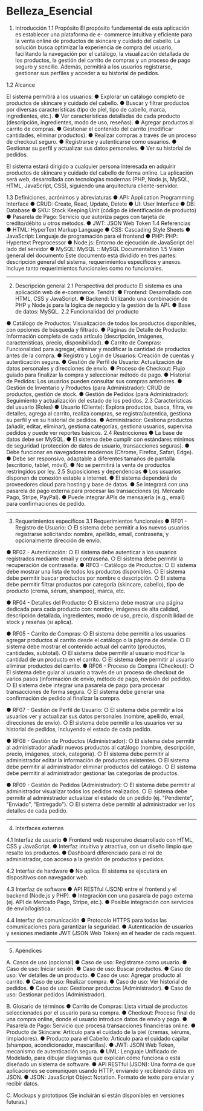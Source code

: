 # Belleza_Esencial

1. Introducción
1.1 Propósito
El propósito fundamental de esta aplicación es establecer una plataforma de e-
commerce intuitiva y eficiente para la venta online de productos de skincare y
cuidado del cabello. La solución busca optimizar la experiencia de compra del usuario,
facilitando la navegación por el catálogo, la visualización detallada de los productos, la
gestión del carrito de compras y un proceso de pago seguro y sencillo. Además,
permitirá a los usuarios registrarse, gestionar sus perfiles y acceder a su historial de
pedidos.


1.2 Alcance
   
El sistema permitirá a los usuarios:
● Explorar un catálogo completo de productos de skincare y cuidado del
cabello.
● Buscar y filtrar productos por diversas características (tipo de piel, tipo de
cabello, marca, ingredientes, etc.).
● Ver características detalladas de cada producto (descripción, ingredientes,
modo de uso, reseñas).
● Agregar productos al carrito de compras.
● Gestionar el contenido del carrito (modificar cantidades, eliminar productos).
● Realizar compras a través de un proceso de checkout seguro.
● Registrarse y autenticarse como usuarios.
● Gestionar su perfil y actualizar sus datos personales.
● Ver su historial de pedidos.


El sistema estará dirigido a cualquier persona interesada en adquirir productos de
skincare y cuidado del cabello de forma online. La aplicación será web, desarrollada
con tecnologías modernas (PHP, Node.js, MySQL, HTML, JavaScript, CSS), siguiendo
una arquitectura cliente-servidor.

1.3 Definiciones, acrónimos y abreviaturas
● API: Application Programming Interface
● CRUD: Create, Read, Update, Delete
● UI: User Interface
● DB: Database
● SKU: Stock Keeping Unit (código de identificación de producto)
● Pasarela de Pago: Servicio que autoriza pagos con tarjeta de crédito/débito u
otros métodos.
● JWT: JSON Web Token
1.4 Referencias
● HTML: HyperText Markup Language
● CSS: Cascading Style Sheets
● JavaScript: Lenguaje de programación para el frontend
● PHP: PHP: Hypertext Preprocessor
● Node.js: Entorno de ejecución de JavaScript del lado del servidor
● MySQL: MySQL :: MySQL Documentation
1.5 Visión general del documento
Este documento está dividido en tres partes: descripción general del sistema,
requerimientos específicos y anexos. Incluye tanto requerimientos funcionales como no
funcionales.

-----------------------------------------------------------------------------------------------------
2. Descripción general
2.1 Perspectiva del producto
El sistema es una aplicación web de e-commerce. Tendrá:
● Frontend: Desarrollado con HTML, CSS y JavaScript.
● Backend: Utilizando una combinación de PHP y Node.js para la lógica de
negocio y la gestión de la API.
● Base de datos: MySQL.
2.2 Funcionalidad del producto

● Catálogo de Productos: Visualización de todos los productos disponibles, con
opciones de búsqueda y filtrado.
● Páginas de Detalle de Producto: Información completa de cada artículo
(descripción, imágenes, características, precio, disponibilidad).
● Carrito de Compras: Funcionalidad para agregar, eliminar y modificar la
cantidad de productos antes de la compra.
● Registro y Login de Usuarios: Creación de cuentas y autenticación segura.
● Gestión de Perfil de Usuario: Actualización de datos personales y direcciones
de envío.
● Proceso de Checkout: Flujo guiado para finalizar la compra y seleccionar
método de pago.
● Historial de Pedidos: Los usuarios pueden consultar sus compras anteriores.
● Gestión de Inventario y Productos (para Administrador): CRUD de
productos, gestión de stock.
● Gestión de Pedidos (para Administrador): Seguimiento y actualización del
estado de los pedidos.
2.3 Características del usuario (Roles)
● Usuario (Cliente): Explora productos, busca, filtra, ve detalles, agrega al carrito,
realiza compras, se registra/autentica, gestiona su perfil y ve su historial de
pedidos.
● Administrador: Gestiona productos (añadir, editar, eliminar), gestiona
categorías, gestiona usuarios, supervisa pedidos y puede ver reportes básicos.
2.4 Restricciones
● La base de datos debe ser MySQL.
● El sistema debe cumplir con estándares mínimos de seguridad (protección de
datos de usuario, transacciones seguras).
● Debe funcionar en navegadores modernos (Chrome, Firefox, Safari, Edge).
● Debe ser responsivo, adaptable a diferentes tamaños de pantalla (escritorio,
tablet, móvil).
● No se permitirá la venta de productos restringidos por ley.
2.5 Suposiciones y dependencias
● Los usuarios disponen de conexión estable a internet.
● El sistema dependerá de proveedores cloud para hosting y base de datos.
● Se integrará con una pasarela de pago externa para procesar las transacciones
(ej. Mercado Pago, Stripe, PayPal).
● Puede integrar APIs de mensajería (e.g., email) para confirmaciones de pedido.

-----------------------------------------------------------------------------------------------------

3. Requerimientos específicos
3.1 Requerimientos funcionales
● RF01 - Registro de Usuario:
○ El sistema debe permitir a los nuevos usuarios registrarse solicitando:
nombre, apellido, email, contraseña, y opcionalmente dirección de envío.

● RF02 - Autenticación:
○ El sistema debe autenticar a los usuarios registrados mediante email y
contraseña.
○ El sistema debe permitir la recuperación de contraseña.
● RF03 - Catálogo de Productos:
○ El sistema debe mostrar una lista de todos los productos disponibles.
○ El sistema debe permitir buscar productos por nombre o descripción.
○ El sistema debe permitir filtrar productos por categoría (skincare, cabello),
tipo de producto (crema, sérum, shampoo), marca, etc.

● RF04 - Detalles del Producto:
○ El sistema debe mostrar una página dedicada para cada producto con:
nombre, imágenes de alta calidad, descripción detallada, ingredientes,
modo de uso, precio, disponibilidad de stock y reseñas (si aplica).

● RF05 - Carrito de Compras:
○ El sistema debe permitir a los usuarios agregar productos al carrito desde
el catálogo o la página de detalle.
○ El sistema debe mostrar el contenido actual del carrito (productos,
cantidades, subtotal).
○ El sistema debe permitir al usuario modificar la cantidad de un producto
en el carrito.
○ El sistema debe permitir al usuario eliminar productos del carrito.
● RF06 - Proceso de Compra (Checkout):
○ El sistema debe guiar al usuario a través de un proceso de checkout de
varios pasos (información de envío, método de pago, revisión del pedido).
○ El sistema debe integrar una pasarela de pago para procesar
transacciones de forma segura.
○ El sistema debe generar una confirmación de pedido al finalizar la
compra.

● RF07 - Gestión de Perfil de Usuario:
○ El sistema debe permitir a los usuarios ver y actualizar sus datos
personales (nombre, apellido, email, direcciones de envío).
○ El sistema debe permitir a los usuarios ver su historial de pedidos,
incluyendo el estado de cada pedido.


● RF08 - Gestión de Productos (Administrador):
○ El sistema debe permitir al administrador añadir nuevos productos al
catálogo (nombre, descripción, precio, imágenes, stock, categoría).
○ El sistema debe permitir al administrador editar la información de
productos existentes.
○ El sistema debe permitir al administrador eliminar productos del catálogo.
○ El sistema debe permitir al administrador gestionar las categorías de
productos.

● RF09 - Gestión de Pedidos (Administrador):
○ El sistema debe permitir al administrador visualizar todos los pedidos
realizados.
○ El sistema debe permitir al administrador actualizar el estado de un
pedido (ej. &quot;Pendiente&quot;, &quot;Enviado&quot;, &quot;Entregado&quot;).
○ El sistema debe permitir al administrador ver los detalles de cada pedido.

-----------------------------------------------------------------------------------------------------
4. Interfaces externas
   
4.1 Interfaz de usuario
● Frontend web responsivo desarrollado con HTML, CSS y JavaScript.
● Interfaz intuitiva y atractiva, con un diseño limpio que resalte los productos.
● Dashboard diferenciado para el rol de administrador, con acceso a la gestión de
productos y pedidos.

4.2 Interfaz de hardware
● No aplica. El sistema se ejecutará en dispositivos con navegador web.

4.3 Interfaz de software
● API RESTful (JSON) entre el frontend y el backend (Node.js y PHP).
● Integración con una pasarela de pago externa (ej. API de Mercado Pago, Stripe,
etc.).
● Posible integración con servicios de envío/logística.

4.4 Interfaz de comunicación
● Protocolo HTTPS para todas las comunicaciones para garantizar la seguridad.
● Autenticación de usuarios y sesiones mediante JWT (JSON Web Token) en el
header de cada request.


-----------------------------------------------------------------------------------------------------
5. Apéndices

   
A. Casos de uso (opcional)
● Caso de uso: Registrarse como usuario.
● Caso de uso: Iniciar sesión.
● Caso de uso: Buscar productos.
● Caso de uso: Ver detalles de un producto.
● Caso de uso: Agregar producto al carrito.
● Caso de uso: Realizar compra.
● Caso de uso: Ver historial de pedidos.
● Caso de uso: Gestionar productos (Administrador).
● Caso de uso: Gestionar pedidos (Administrador).


B. Glosario de términos
● Carrito de Compras: Lista virtual de productos seleccionados por el usuario
para su compra.
● Checkout: Proceso final de una compra online, donde el usuario introduce datos
de envío y pago.
● Pasarela de Pago: Servicio que procesa transacciones financieras online.
● Producto de Skincare: Artículo para el cuidado de la piel (cremas, sérums,
limpiadores).
● Producto para el Cabello: Artículo para el cuidado capilar (shampoo,
acondicionador, mascarillas).
● JWT: JSON Web Token, mecanismo de autenticación segura.
● UML: Lenguaje Unificado de Modelado, para dibujar diagramas que explican
cómo funciona o está diseñado un sistema de software.
● API RESTful (JSON): Una forma de que aplicaciones se comuniquen usando
HTTP, enviando y recibiendo datos en JSON.
● JSON: JavaScript Object Notation. Formato de texto para enviar y recibir datos.


C. Mockups y prototipos
(Se incluirán si están disponibles en versiones futuras.)
